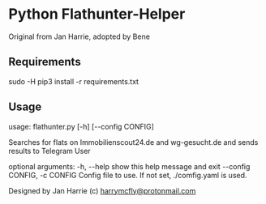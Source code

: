 # Python Flathunter-Helper

Original from Jan Harrie, adopted by Bene


## Requirements
sudo -H pip3 install -r requirements.txt


## Usage

usage: flathunter.py [-h] [--config CONFIG]

Searches for flats on Immobilienscout24.de and wg-gesucht.de and sends results
to Telegram User

optional arguments:
  -h, --help            show this help message and exit
  --config CONFIG, -c CONFIG
                        Config file to use. If not set, ./comfig.yaml is used.

Designed by Jan Harrie (c) harrymcfly@protonmail.com
